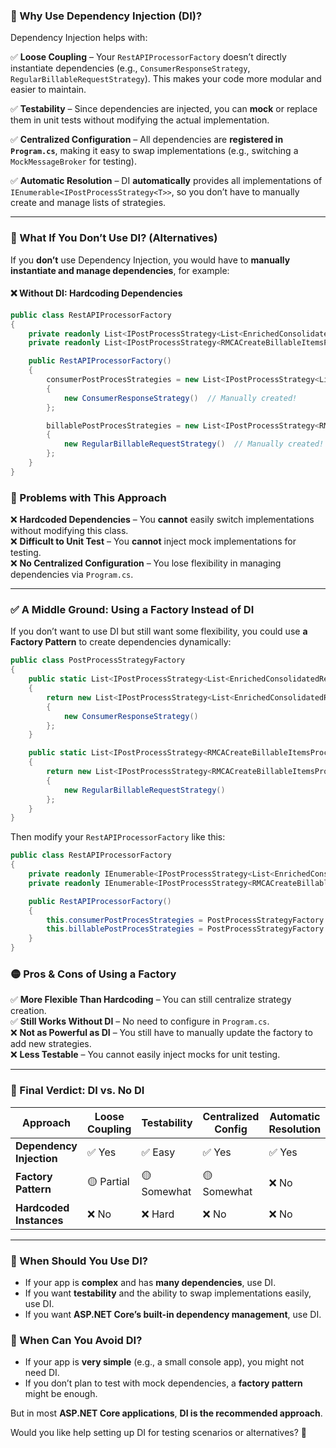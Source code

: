 
### **🚀 Why Use Dependency Injection (DI)?**
Dependency Injection helps with:  

✅ **Loose Coupling** – Your `RestAPIProcessorFactory` doesn’t directly instantiate dependencies (e.g., `ConsumerResponseStrategy`, `RegularBillableRequestStrategy`). This makes your code more modular and easier to maintain.  

✅ **Testability** – Since dependencies are injected, you can **mock** or replace them in unit tests without modifying the actual implementation.  

✅ **Centralized Configuration** – All dependencies are **registered in `Program.cs`**, making it easy to swap implementations (e.g., switching a `MockMessageBroker` for testing).  

✅ **Automatic Resolution** – DI **automatically** provides all implementations of `IEnumerable<IPostProcessStrategy<T>>`, so you don’t have to manually create and manage lists of strategies.

---

### **🔧 What If You Don’t Use DI? (Alternatives)**
If you **don’t** use Dependency Injection, you would have to **manually instantiate and manage dependencies**, for example:

#### ❌ **Without DI: Hardcoding Dependencies**
```csharp
public class RestAPIProcessorFactory
{
    private readonly List<IPostProcessStrategy<List<EnrichedConsolidatedRevenueEvent>>> consumerPostProcesStrategies;
    private readonly List<IPostProcessStrategy<RMCACreateBillableItemsProcessorRequest>> billablePostProcesStrategies;

    public RestAPIProcessorFactory()
    {
        consumerPostProcesStrategies = new List<IPostProcessStrategy<List<EnrichedConsolidatedRevenueEvent>>>
        {
            new ConsumerResponseStrategy()  // Manually created!
        };

        billablePostProcesStrategies = new List<IPostProcessStrategy<RMCACreateBillableItemsProcessorRequest>>
        {
            new RegularBillableRequestStrategy()  // Manually created!
        };
    }
}
```
### **🔴 Problems with This Approach**
❌ **Hardcoded Dependencies** – You **cannot** easily switch implementations without modifying this class.  
❌ **Difficult to Unit Test** – You **cannot** inject mock implementations for testing.  
❌ **No Centralized Configuration** – You lose flexibility in managing dependencies via `Program.cs`.  

---

### **✅ A Middle Ground: Using a Factory Instead of DI**
If you don’t want to use DI but still want some flexibility, you could use **a Factory Pattern** to create dependencies dynamically:

```csharp
public class PostProcessStrategyFactory
{
    public static List<IPostProcessStrategy<List<EnrichedConsolidatedRevenueEvent>>> GetConsumerStrategies()
    {
        return new List<IPostProcessStrategy<List<EnrichedConsolidatedRevenueEvent>>>
        {
            new ConsumerResponseStrategy()
        };
    }

    public static List<IPostProcessStrategy<RMCACreateBillableItemsProcessorRequest>> GetBillableStrategies()
    {
        return new List<IPostProcessStrategy<RMCACreateBillableItemsProcessorRequest>> 
        { 
            new RegularBillableRequestStrategy() 
        };
    }
}
```

Then modify your `RestAPIProcessorFactory` like this:
```csharp
public class RestAPIProcessorFactory
{
    private readonly IEnumerable<IPostProcessStrategy<List<EnrichedConsolidatedRevenueEvent>>> consumerPostProcesStrategies;
    private readonly IEnumerable<IPostProcessStrategy<RMCACreateBillableItemsProcessorRequest>> billablePostProcesStrategies;

    public RestAPIProcessorFactory()
    {
        this.consumerPostProcesStrategies = PostProcessStrategyFactory.GetConsumerStrategies();
        this.billablePostProcesStrategies = PostProcessStrategyFactory.GetBillableStrategies();
    }
}
```

### **🟡 Pros & Cons of Using a Factory**
✅ **More Flexible Than Hardcoding** – You can still centralize strategy creation.  
✅ **Still Works Without DI** – No need to configure in `Program.cs`.  
❌ **Not as Powerful as DI** – You still have to manually update the factory to add new strategies.  
❌ **Less Testable** – You cannot easily inject mocks for unit testing.  

---

### **🌟 Final Verdict: DI vs. No DI**
| Approach                 | Loose Coupling | Testability | Centralized Config | Automatic Resolution |
|--------------------------|---------------|-------------|---------------------|----------------------|
| **Dependency Injection** | ✅ Yes         | ✅ Easy     | ✅ Yes              | ✅ Yes               |
| **Factory Pattern**      | 🟡 Partial    | 🟡 Somewhat | 🟡 Somewhat         | ❌ No                |
| **Hardcoded Instances**  | ❌ No         | ❌ Hard     | ❌ No               | ❌ No                |

---

### **🎯 When Should You Use DI?**
- If your app is **complex** and has **many dependencies**, use DI.  
- If you want **testability** and the ability to swap implementations easily, use DI.  
- If you want **ASP.NET Core’s built-in dependency management**, use DI.  

### **🚀 When Can You Avoid DI?**
- If your app is **very simple** (e.g., a small console app), you might not need DI.  
- If you don’t plan to test with mock dependencies, a **factory pattern** might be enough.  

But in most **ASP.NET Core applications**, **DI is the recommended approach**.  

Would you like help setting up DI for testing scenarios or alternatives? 🚀